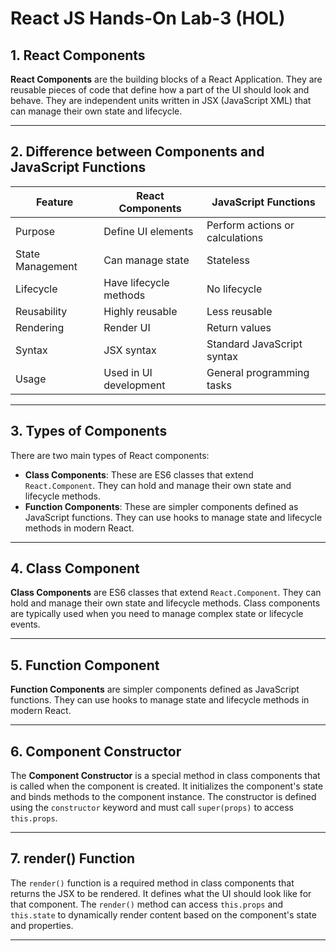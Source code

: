 # React JS Hands-On Lab-3 (HOL)

## 1. React Components

**React Components** are the building blocks of a React Application. They are reusable pieces of code that define how a part of the UI should look and behave. They are independent units written in JSX (JavaScript XML) that can manage their own state and lifecycle.

----

## 2. Difference between Components and JavaScript Functions

| Feature                | React Components            | JavaScript Functions          |
|------------------------|-----------------------------|-------------------------------|
| Purpose                | Define UI elements          | Perform actions or calculations |
| State Management       | Can manage state            | Stateless                     |
| Lifecycle              | Have lifecycle methods      | No lifecycle                  |
| Reusability            | Highly reusable             | Less reusable                 |
| Rendering              | Render UI                   | Return values                 |
| Syntax                 | JSX syntax                  | Standard JavaScript syntax    |
| Usage                  | Used in UI development      | General programming tasks     |

----

## 3. Types of Components

There are two main types of React components:

- **Class Components**: These are ES6 classes that extend `React.Component`. They can hold and manage their own state and lifecycle methods.  
- **Function Components**: These are simpler components defined as JavaScript functions. They can use hooks to manage state and lifecycle methods in modern React.

----

## 4. Class Component

**Class Components** are ES6 classes that extend `React.Component`. They can hold and manage their own state and lifecycle methods. Class components are typically used when you need to manage complex state or lifecycle events.

----

## 5. Function Component

**Function Components** are simpler components defined as JavaScript functions. They can use hooks to manage state and lifecycle methods in modern React.

----

## 6. Component Constructor

The **Component Constructor** is a special method in class components that is called when the component is created. It initializes the component's state and binds methods to the component instance. The constructor is defined using the `constructor` keyword and must call `super(props)` to access `this.props`.

----

## 7. render() Function

The `render()` function is a required method in class components that returns the JSX to be rendered. It defines what the UI should look like for that component. The `render()` method can access `this.props` and `this.state` to dynamically render content based on the component's state and properties.

----
